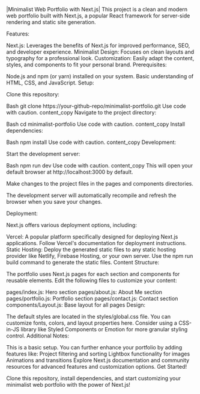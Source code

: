 
|Minimalist Web Portfolio with Next.js|
This project is a clean and modern web portfolio built with Next.js, a popular React framework for server-side rendering and static site generation.

Features:

Next.js: Leverages the benefits of Next.js for improved performance, SEO, and developer experience.
Minimalist Design: Focuses on clean layouts and typography for a professional look.
Customization: Easily adapt the content, styles, and components to fit your personal brand.
Prerequisites:

Node.js and npm (or yarn) installed on your system.
Basic understanding of HTML, CSS, and JavaScript.
Setup:

Clone this repository:

Bash
git clone https://your-github-repo/minimalist-portfolio.git
Use code with caution.
content_copy
Navigate to the project directory:

Bash
cd minimalist-portfolio
Use code with caution.
content_copy
Install dependencies:

Bash
npm install
Use code with caution.
content_copy
Development:

Start the development server:

Bash
npm run dev
Use code with caution.
content_copy
This will open your default browser at http://localhost:3000 by default.

Make changes to the project files in the pages and components directories.

The development server will automatically recompile and refresh the browser when you save your changes.

Deployment:

Next.js offers various deployment options, including:

Vercel: A popular platform specifically designed for deploying Next.js applications. Follow Vercel's documentation for deployment instructions.
Static Hosting: Deploy the generated static files to any static hosting provider like Netlify, Firebase Hosting, or your own server. Use the npm run build command to generate the static files.
Content Structure:

The portfolio uses Next.js pages for each section and components for reusable elements. Edit the following files to customize your content:

pages/index.js: Hero section
pages/about.js: About Me section
pages/portfolio.js: Portfolio section
pages/contact.js: Contact section
components/Layout.js: Base layout for all pages
Design:

The default styles are located in the styles/global.css file. You can customize fonts, colors, and layout properties here.
Consider using a CSS-in-JS library like Styled Components or Emotion for more granular styling control.
Additional Notes:

This is a basic setup. You can further enhance your portfolio by adding features like:
Project filtering and sorting
Lightbox functionality for images
Animations and transitions
Explore Next.js documentation and community resources for advanced features and customization options.
Get Started!

Clone this repository, install dependencies, and start customizing your minimalist web portfolio with the power of Next.js!

